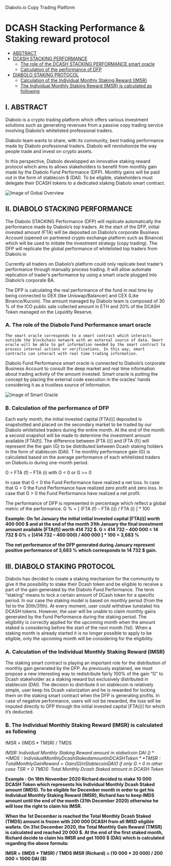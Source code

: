 Diabolo.io Copy Trading Platform

# DCASH Stacking Performance & Staking reward protocol  

- [ABSTRACT](#abstract)
- [DCASH STACKING PERFORMANCE](#diabolofundperformance)
  - [The role of the DCASH STACKING PERFORMANCE smart oracle](#theroleofthediabolofundperformancesmartoracle)
  - [Calculation of the performance of DFP](#calculationoftheperformanceofdfp)
- [DIABOLO STAKING PROTOCOL](#diabolostakingprotocol)
  - [Calculation of the Individual Monthly Staking Reward (IMSR)](#calculationoftheindividualmonthlystakingreward(imsr))
  - [The Individual Monthly Staking Reward (IMSR) is calculated as following](#theindividualmonthlystakingreward(imsr)iscalculatedasfollowing)


## I.	ABSTRACT

Diabolo is a crypto trading platform which offers various investment solutions such as generating revenues from a passive copy trading service involving Diabolo’s whitelisted professional traders. 

Diabolo team wants to share, with its community, best trading performance made by Diabolo professional traders. Diabolo will revolutionize the way people trade and invest on crypto assets. 

In this perspective, Diabolo developped an innovative staking reward protocol which aims to allows stakeholders to benefit from monthly gain made by the Diabolo Fund Performance (DFP). Monthly gains will be paid out in the form of stablecoin $ (DAI). To be eligible, stakeholders must delegate their DCASH tokens to a dedicated staking Diabolo smart contract. 

![Image of Gobal Overview](https://github.com/crypto4all/Diabolo/blob/main/Diabolo%20Fund%20Performance%20and%20Staking%20mechanism%20Overview.png)
 
## II.	DIABOLO STACKING PERFORMANCE  

The Diabolo STACKING Performance (DFP) will replicate automatically the performance made by Diabolo’s top traders. At the start of the DFP, initial invested amount (FTA) will be deposited on Diabolo’s corporate Business Account (opened on partnered crypto exchange platform such as Binance) which will be used to initiate the investment strategy (copy trading). The DFP will replicate the global performance of whitelisted top traders from Diabolo.io

Currently all traders on Diabolo’s platform could only replicate best trader’s performance through manually process trading. It will allow automate replication of trader’s performance by using a smart oracle plugged into Diabolo’s corporate BA.

The DFP is calculating the real performance of the fund in real time by being connected to DEX (like Uniswap/Balancer) and CEX (Like Binance/Kucoin).
The amount managed by Diabolo team is composed of 30 % of the ICO public sale  collected amount in ETH and 20% of the DCASH Token managed on the Liquidity Reserve.


### A.	The role of the Diabolo Fund Performance smart oracle

	The smart oracle corresponds to a smart contract which interacts outside the blockchain network with an external source of data. Smart oracle will be able to get information needed by the smart contract to process internal actions or verifications. In this way, smart contracts can interact with real time trading information.

Diabolo Fund Performance smart oracle is connected to Diabolo’s corporate Business Account to consult the deep market and real time information about trading activity of the amount invested. Smart oracle is putting the concept by placing the external code execution in the oracles’ hands considering it as a trustless source of information. 


![Image of Smart Oracle](https://github.com/crypto4all/Diabolo/blob/main/Diabolo%20smart%20oracle.png)
 
### B.	Calculation of the performance of DFP

Each early month, the initial invested capital [FTA(i)] deposited is snapshotted and placed on the secondary market to be traded by our Diabolo whitelisted traders during the entire month. At the end of the month a second snapshot will be made to determine the investment amount available [FTA(f)]. The difference between [FTA (i)] and [FTA (f)] will represent the the gain (G) to be distributed between Dcash staking holders in the form of stablecoin (DAI). 
T
he monthly performance gain (G) is calculated based on the average performance of each whitelisted traders on Diabolo.io during one-month period.

G = FTA (f) – FTA (i)                                  with G < 0 or G >= 0

In case that G < 0 the Fund Performance have realized a net loss. 
In case that G = 0 the Fund Performance have realized zero profit and zero loss.
In case that G > 0 the Fund Performance have realized a net profit.

The performance of DFP is represented in percentage which reflect a global metric of the performance. 
G % = [ (FTA (f) – FTA (i)) / FTA (i) ] * 100

**Example: On 1st January the initial initial invested capital [FTA(i)] worth 400 000 $ and at the end of the month 31th January the final investment amount available [FTA(f)] worth 414 732 $. 
G = 414 732 – 400 000 = 14 732 $
G% = [(414 732 – 400 000) / 400 000 ] * 100 = 3,683 %**

**The net performance of the DFP generated during January represent positive performance of 3,683 % which corresponds to 14 732 $ gain.**


## III.	DIABOLO STAKING PROTOCOL 

Diabolo has decided to create a staking mechanism for the community to give it the possibility to stake their Dcash token and be eligible to receive a part of the gain generated by the Diabolo Fund Performance. 
The term “staking” means to lock a certain amount of DCash token for a specific period. In our case the staking model is based on monthly period (from the 1st to the 30th/31th).
At every moment, user could withdraw (unstake) his DCASH tokens. However, the user will be unable to claim monthly gains generated by the Fund Performance during the staking period.
The eligibility is correctly applied for the upcoming month when the amount staked is considering before the start of the next month (1st). When a staking month is already started it is no longer possible to apply to be eligible, only the upcoming month will be considering for the eligibility. 

### A. Calculation of the Individual Monthly Staking Reward (IMSR)

The staking smart contract is playing an important role for the distribution of monthly gain generated by the DFP. As previously explained, we must propose a new interesting way to redistribute fairly 100% of the gain “G” to Dcash stakeholder as a staking reward but exclusively distributed in stablecoin (DAI). 
The decision to distribute it on stablecoin is relatively simple, user keep his Dcash valorization and he is rewarded for locking them on the staking smart contract when the DFP is generating profits.
In case of negative performance, users will not be rewarded, the loss will be imputed directly to DFP through the initial invested capital [FTA(i)] for which it’s deducted.

### B. The Individual Monthly Staking Reward (IMSR) is calculated as following

IMSR = (IMDS * TMSR) / TMDS

*IMSR: Individual Monthly Staking Reward amount in stabelcoin DAI ($)*
*IMDS: Individual Monthly Dcash Staked amount in DCASH Token*
*TMSR: Total Monthly Gain Reward = Gain (G) in Stablecoin DAI ($)   if only G > 0  in other case TSR = 0*
*TMDS: Total Monthly Dcash Staked amount in DCASH Token*

**Example : On 18th November 2020 Richard decided to stake 10 000 DCASH Token which represents his Individual Monthly Dcash Staked amount (IMDS).
To be eligible for December month in order to get his Individual Monthly Staking Reward (IMSR), Richard has to keep IMDS amount until the end of the month (31th December 2020) otherwise he will lose the right to claim his IMSR.**

**When the 1st December is reached the Total Monthly Dcash Staked (TMDS) amount is frozen with 200 000 DCASH from all IMSD eligible wallets. On 31st December 2020, the Total Monthly Gain Reward (TMSR) is calculated and reached 20 000 $.
At the end of the first staked month, Richard decide to claim his IMSR and get 1000 $ (DAI) which is calculated regarding the above formula:**

**IMSR = (IMDS * TMSR) / TMDS
IMSR (Richard) = (10 000 * 20 000) / 200 000 = 1000 DAI ($)**
